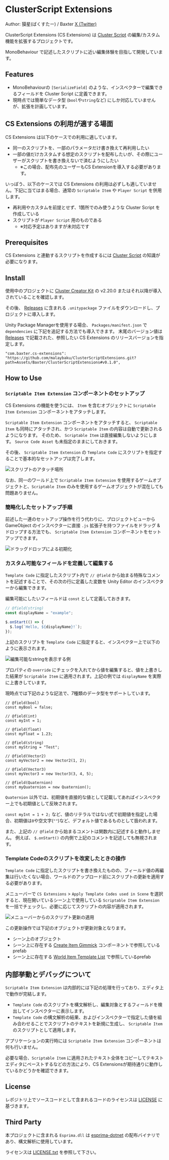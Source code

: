 # ClusterScript Extensions

Author: 獏星(ばくすたー) / Baxter [X (Twitter)](https://x.com/baku_dreameater)

ClusterScript Extensions (CS Extensions) は [Cluster Script](https://docs.cluster.mu/script/) の編集/カスタム機能を拡張するプロジェクトです。

MonoBehaviour で記述したスクリプトに近い編集体験を目指して開発しています。

## Features

- MonoBehaviourの `[SerializeField]` のような、インスペクターで編集できるフィールドを Cluster Script に定義できます。
- 現時点では簡単なデータ型 (`bool`や`string`など) にしか対応していませんが、拡張を計画しています。


## CS Extensions の利用が適する場面

CS Extensions は以下のケースでの利用に適しています。

- 同一のスクリプトを、一部のパラメータだけ書き換えて再利用したい
- 一部の値だけカスタムする想定のスクリプトを配布したいが、その際にユーザーがスクリプトを書き換えないで済むようにしたい
  - ※この場合、配布先のユーザーもCS Extensionを導入する必要があります。


いっぽう、以下のケースでは CS Extensions の利用は必ずしも適していません。下記に当てはまる場合、通常の `Scriptable Item` や `Player Script` を併用します。

- 再利用やカスタムを前提とせず、1箇所でのみ使うような Cluster Script を作成している
- スクリプトが `Player Script` 用のものである
  - ※対応予定はありますが未対応です


## Prerequisites

CS Extensions と連動するスクリプトを作成するには [Cluster Script](https://docs.cluster.mu/script/) の知識が必要になります。


## Install

使用中のプロジェクトに [Cluster Creator Kit](https://docs.cluster.mu/creatorkit/) の v2.20.0 またはそれ以降が導入されていることを確認します。

その後、 [Releases](https://github.com/malaybaku/ClusterScriptExtensions/releases) に含まれる `.unitypackage` ファイルをダウンロードし、プロジェクトに導入します。

Unity Package Managerを使用する場合、 `Packages/manifest.json` で `dependencies` に下記を追記する方法でも導入できます。
末尾のバージョン値は [Releases](https://github.com/malaybaku/ClusterScriptExtensions/releases) で記載された、参照したい CS Extensions のリリースバージョンを指定します。

```
"com.baxter.cs-extensions": "https://github.com/malaybaku/ClusterScriptExtensions.git?path=Assets/Baxter/ClusterScriptExtensions#v0.1.0",
```


## How to Use

### `Scriptable Item Extension` コンポーネントのセットアップ

CS Extensions の機能を使うには、 `Item` を含むオブジェクトに `Scriptable Item Extension` コンポーネントをアタッチします。

`Scriptable Item Extension` コンポーネントをアタッチすると、 `Scriptable Item` も同時にアタッチされ、かつ `Scriptable Item` の内容は自動で更新されるようになります。
そのため、 `Scriptable Item` は直接編集しないようにします。 `Source Code Asset` も未指定のままにしておきます。

その後、 `Scriptable Item Extension` の `Template Code` にスクリプトを指定することで基本的なセットアップは完了します。

![スクリプトのアタッチ場所](./Readme_Screenshots/Attach_Component.png)

なお、同一のワールド上で `Scriptable Item Extension` を使用するゲームオブジェクトと、`Scriptable Item` のみを使用するゲームオブジェクトが混在しても問題ありません。

### 簡略化したセットアップ手順

前述した一連のセットアップ操作を行う代わりに、プロジェクトビューから GameObject のインスペクターに直接 `.js` 拡張子を持つファイルをドラッグ & ドロップする方法でも、 `Scriptable Item Extension` コンポーネントをセットアップできます。

![ドラッグドロップによる初期化](./Readme_Screenshots/Initialize_By_DragDrop.png)


### カスタム可能なフィールドを定義して編集する

`Template Code` に指定したスクリプト内で `// @field` から始まる特殊なコメントを記述することで、その次の行に定義した変数を Unity Editor のインスペクターから編集できます。

編集可能にしたいフィールドは `const` として定義しておきます。

```javascript
// @field(string)
const displayName = "example";

$.onStart(() => {
  $.log(`Hello, ${displayName}!`);
});
```

上記のスクリプトを `Template Code` に指定すると、インスペクター上で以下のように表示されます。

![編集可能なstringを表示する例](./Readme_Screenshots/Editable_String_Field_Sample.png)

プロパティの `override` にチェックを入れてから値を編集すると、値を上書きした結果が `Scriptable Item` に適用されます。上記の例では `displayName` を実際に上書きしています。


現時点では下記のような記法で、7種類のデータ型をサポートしています。

```
// @field(bool)
const myBool = false;

// @field(int)
const myInt = 1;

// @field(float)
const myFloat = 1.23;

// @field(string)
const myString = "Test";

// @field(Vector2)
const myVector2 = new Vector2(1, 2);

// @field(Vector3)
const myVector3 = new Vector3(3, 4, 5);

// @field(Quaternion)
const myQuaternion = new Quaternion();
```

`Quaternion` 以外では、初期値を直接的な値として記載してあればインスペクター上でも初期値として反映されます。

`const myInt = 1 + 2;` など、値のリテラルではない式で初期値を指定した場合、初期値は`0`や空文字(`""`)など、デフォルト値であるものとして扱われます。

また、上記の `// @field` から始まるコメントは関数内に記述すると動作しません。
例えば、 `$.onStart()` の内側で上記のコメントを記述しても無視されます。


### Template Codeのスクリプトを改変したときの操作

`Template Code` に指定したスクリプトを書き換えたものの、フィールド値の再編集は行いたくない場合、ワールドのアップロード前にスクリプトの更新を適用する必要があります。

メニューバーで `CS Extensions` > `Apply Template Codes used in Scene` を選択すると、現在開いているシーン上で使用している `Scriptable Item Extension` を一括でチェックし、必要に応じてスクリプトの内容が適用されます。

![メニューバーからのスクリプト更新の適用](./Readme_Screenshots/Apply_Script_From_MenuBar.png)

この更新操作では下記のオブジェクトが更新対象となります。

- シーン上のオブジェクト
- シーン上に存在する [Create Item Gimmick](https://docs.cluster.mu/creatorkit/gimmick-components/create-item-gimmick/) コンポーネントで参照しているprefab
- シーン上に存在する [World Item Template List](https://docs.cluster.mu/creatorkit/item-components/world-item-template-list/) で参照しているprefab


## 内部挙動とデバッグについて

`Scriptable Item Extension` は内部的には下記の処理を行っており、エディタ上で動作が完結します。

- `Template Code` のスクリプトを構文解析し、編集対象とするフィールドを検出してインスペクターに表示します。
- `Template Code` の構文解析の結果、およびインスペクターで指定した値を組み合わせることでスクリプトのテキストを新規に生成し、 `Scriptable Item` のスクリプトとして適用します。

アプリケーションの実行時には `Scriptable Item Extension` コンポーネントは何も行いません。

必要な場合、`Scriptable Item` に適用されたテキスト全体をコピーしてテキストエディタにペーストするなどの方法により、CS Extensionsが期待通りに動作しているかどうかを確認できます。


## License

レポジトリ上でソースコードとして含まれるコードのライセンスは [LICENSE](./LICENSE) に基づきます。

## Third Party

本プロジェクトに含まれる `Esprima.dll` は [esprima-dotnet](https://github.com/sebastienros/esprima-dotnet) の配布バイナリであり、構文解析に使用しています。

ライセンスは [LICENSE.txt](./Assets/Baxter/ClusterScriptExtensions/Editor/DLLs/LICENSE.txt) を参照して下さい。
